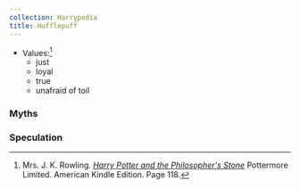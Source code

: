```yaml
---
collection: Harrypedia
title: Hufflepuff
---
```



* Values:[^221221-3]
  * just
  * loyal
  * true
  * unafraid of toil
  
[^221221-3]: Mrs. J. K. Rowling. _[Harry Potter and the Philosopher's Stone][]_
    Pottermore Limited. American Kindle Edition. Page 118. 

[Harry Potter and the Philosopher's Stone]: <https://www.librarything.com/work/5403381/book/225886281>

### Myths

### Speculation
